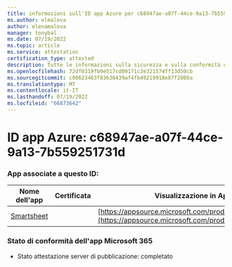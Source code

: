 ```yaml
---
title: informazioni sull'ID app Azure per c68947ae-a07f-44ce-9a13-7b559251731d
ms.author: elmalova
author: elenamalova
manager: tonybal
ms.date: 07/19/2022
ms.topic: article
ms.service: attestation
certification_type: attested
description: Tutte le informazioni sulla sicurezza e sulla conformità disponibili per c68947ae-a07f-44ce-9a13-7b559251731d.
ms.openlocfilehash: 72df0319fb0e517cd09171c3e321574ff13d50cb
ms.sourcegitcommit: c98623463f83636439af4fb49219918e87f2086a
ms.translationtype: MT
ms.contentlocale: it-IT
ms.lasthandoff: 07/19/2022
ms.locfileid: "66873642"
---
```

# <a name="azure-app-id-c68947ae-a07f-44ce-9a13-7b559251731d"></a>ID app Azure: c68947ae-a07f-44ce-9a13-7b559251731d


### <a name="apps-associated-with-this-id"></a>App associate a questo ID:
| **Nome dell'app** | **Certificata** | **Visualizzazione in AppSource** |
|--------------|---------------|-----------------------|
| [Smartsheet](../forward/WA104380975.md) |  | [https://appsource.microsoft.com/product/office/WA104380975](https://appsource.microsoft.com/product/office/WA104380975) |

### <a name="microsoft-365-app-compliance-status"></a>Stato di conformità dell'app Microsoft 365
- Stato attestazione server di pubblicazione: completato
